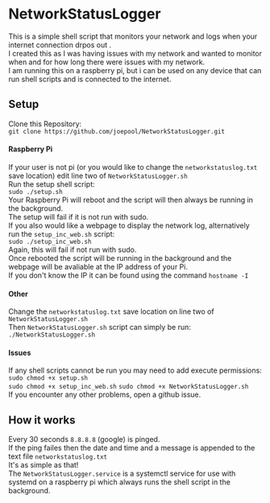 # NetworkStatusLogger
This is a simple shell script that monitors your network and logs when your internet connection drpos out .  
I created this as I was having issues with my network and wanted to monitor when and for how long there were issues with my network.   
I am running this on a raspberry pi, but i can be used on any device that can run shell scripts and is connected to the internet.  
## Setup
Clone this Repository:  
`git clone https://github.com/joepool/NetworkStatusLogger.git`  
#### Raspberry Pi
If your user is not pi (or you would like to change the `networkstatuslog.txt` save location) edit line two of `NetworkStatusLogger.sh`  
Run the setup shell script:  
`sudo ./setup.sh`  
Your Raspberry Pi will reboot and the script will then always be running in the background.  
The setup will fail if it is not run with sudo.  
If you also would like a webpage to display the network log, alternatively run the `setup_inc_web.sh` script:   
`sudo ./setup_inc_web.sh`   
Again, this will fail if not run with sudo.   
Once rebooted the script will be running in the background and the webpage will be avaliable at the IP address of your Pi.   
If you don't know the IP it can be found using the command `hostname -I`    
#### Other
Change the `networkstatuslog.txt` save location on line two of `NetworkStatusLogger.sh`  
Then `NetworkStatusLogger.sh` script can simply be run:  
`./NetworkStatusLogger.sh`  
#### Issues
If any shell scripts cannot be run you may need to add execute permissions:  
`sudo chmod +x setup.sh`  
`sudo chmod +x setup_inc_web.sh`
`sudo chmod +x NetworkStatusLogger.sh`   
If you encounter any other problems, open a github issue.
## How it works
Every 30 seconds `8.8.8.8` (google) is pinged.  
If the ping failes then the date and time and a message is appended to the text file `networkstatuslog.txt`  
It's as simple as that!  
The `NetworkStatusLogger.service` is a systemctl service for use with systemd on a raspberry pi which always runs the shell script in the background.
